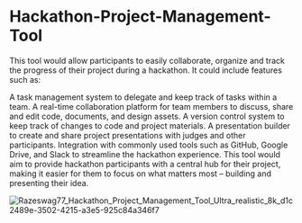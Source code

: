 # Hackathon-Project-Management-Tool

This tool would allow participants to easily collaborate, organize and track the progress of their project during a hackathon. It could include features such as:

A task management system to delegate and keep track of tasks within a team.
A real-time collaboration platform for team members to discuss, share and edit code, documents, and design assets.
A version control system to keep track of changes to code and project materials.
A presentation builder to create and share project presentations with judges and other participants.
Integration with commonly used tools such as GitHub, Google Drive, and Slack to streamline the hackathon experience.
This tool would aim to provide hackathon participants with a central hub for their project, making it easier for them to focus on what matters most – building and presenting their idea.

![Razeswag77_Hackathon_Project_Management_Tool_Ultra_realistic_8k_d1c2489e-3502-4215-a3e5-925c84a346f7](https://user-images.githubusercontent.com/68110223/219309939-dd8a5033-13cc-4a6a-9266-deacc37a8165.png)



